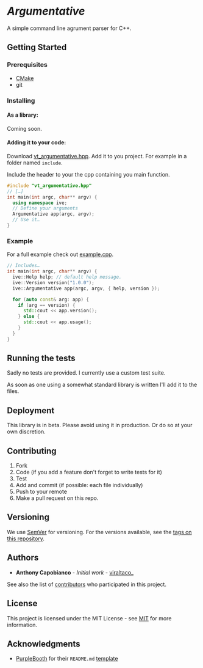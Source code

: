 # *Argumentative*

A simple command line agrument parser for C++.

## Getting Started
### Prerequisites

* [CMake](https://cmake.org) 
* git

### Installing 

#### As a library:
Coming soon. 

#### Adding it to your code:
Download [vt_argumentative.hpp](./vt_argumentative.hpp).
Add it to you project. For example in a folder named `include`.

Include the header to your the cpp containing you main function.
```c++
#include "vt_argumentative.hpp"
// […]
int main(int argc, char** argv) {
  using namespace ive;
  // Define your arguments
  Argumentative app(argc, argv);
  // Use it…
}
```
### Example
For a full example check out [example.cpp](./example.cpp).
```c++
// Includes…
int main(int argc, char** argv) {
  ive::Help help; // default help message.
  ive::Version version("1.0.0");
  ive::Argumentative app(argc, argv, { help, version });

  for (auto const& arg: app) {
    if (arg == version) {
      std::cout << app.version();
    } else {
      std::cout << app.usage();
    }
  }
}
```
## Running the tests

Sadly no tests are provided. I currently use a custom test suite. 

As soon as one using a somewhat standard library is written I'll add it to
 the files. 

## Deployment

This library is in beta. Please avoid using it in production. 
Or do so at your own discretion.

## Contributing

 1. Fork
 2. Code (if you add a feature don't forget to write tests for it)
 3. Test 
 4. Add and commit (if possible: each file individually)
 5. Push to your remote
 6. Make a pull request on this repo.

## Versioning

We use [SemVer](http://semver.org/) for versioning. 
For the versions available, see the [tags on this repository](https://github.com/ViralTaco/Argumentative/tags). 

## Authors

* **Anthony Capobianco** - *Initial work* - 
[viraltaco_](https://github.com/ViralTaco)

See also the list of [contributors](https://github.com/your/project/contributors) who participated in this project.

## License

This project is licensed under the MIT License - 
see [MIT](https://opensource.org/licenses/MIT) for more information.

## Acknowledgments

* [PurpleBooth](https://github.com/PurpleBooth/) for their `README.md` [template](https://gist.github.com/PurpleBooth/109311bb0361f32d87a2)
